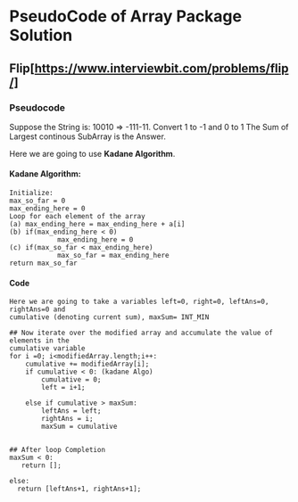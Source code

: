 # PseudoCode of Array Package Solution


## Flip[https://www.interviewbit.com/problems/flip/]

### Pseudocode
Suppose the String is: 10010 => -111-11. Convert 1 to -1 and 0 to 1
The Sum of Largest continous SubArray is the Answer. 

Here we are going to use **Kadane Algorithm**.
    
#### Kadane Algorithm:
    Initialize:
    max_so_far = 0
    max_ending_here = 0
    Loop for each element of the array
    (a) max_ending_here = max_ending_here + a[i]
    (b) if(max_ending_here < 0)
                max_ending_here = 0
    (c) if(max_so_far < max_ending_here)
                max_so_far = max_ending_here
    return max_so_far


#### Code
    Here we are going to take a variables left=0, right=0, leftAns=0, rightAns=0 and
    cumulative (denoting current sum), maxSum= INT_MIN

    ## Now iterate over the modified array and accumulate the value of elements in the 
    cumulative variable
    for i =0; i<modifiedArray.length;i++:
        cumulative += modifiedArray[i];
        if cumulative < 0: (kadane Algo)
            cumulative = 0;
            left = i+1;

        else if cumulative > maxSum:
            leftAns = left;
            rightAns = i;
            maxSum = cumulative


    ## After loop Completion
    maxSum < 0:
       return [];

    else:
      return [leftAns+1, rightAns+1];



